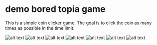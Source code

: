 # demo bored topia game

This is a simple coin clicker game. The goal is to click the coin as many times as possible in the time limit.

![alt text](Boredtopia_page1.png) ![alt text](Boredtopia_page2.png) ![alt text](Boredtopia_page3.png) ![alt text](Boredtopia_page4.png) ![alt text](Boredtopia_page6.png) ![alt text](Boredtopia_page7.png) ![alt text](Boredtopia_page5.png)
